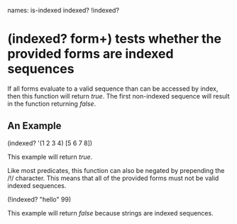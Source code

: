 names: is-indexed indexed? !indexed?
# (indexed? form+) tests whether the provided forms are indexed sequences
If all forms evaluate to a valid sequence than can be accessed by index, then this function will return _true_. The first non-indexed sequence will result in the function returning _false_.

## An Example

  (indexed? '(1 2 3 4) [5 6 7 8])

This example will return _true_.

Like most predicates, this function can also be negated by prepending the /!/ character. This means that all of the provided forms must not be valid indexed sequences.

  (!indexed? "hello" 99)

This example will return _false_ because strings are indexed sequences.
